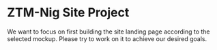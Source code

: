 # ZTM-Nig Site Project
We want to focus on first building the site landing page according to the selected mockup. Please try to work on it to achieve our desired goals. 
